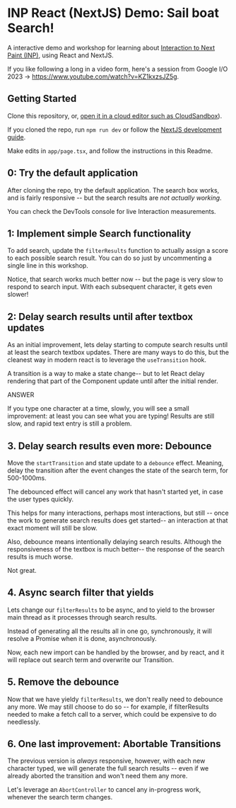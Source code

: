 # INP React (NextJS) Demo: Sail boat Search!

A interactive demo and workshop for learning about [Interaction to Next Paint (INP)](https://web.dev/inp), using React and NextJS.

If you like following a long in a video form, here's a session from Google I/O 2023 -> https://www.youtube.com/watch?v=KZ1kxzsJZ5g.

## Getting Started

Clone this repository, or, [open it in a cloud editor such as CloudSandbox](https://codesandbox.io/p/github/mmocny/inp-codesandbox-nextjs)).

If you cloned the repo, run `npm run dev` or follow the [NextJS development guide](https://nextjs.org/docs/getting-started/installation#run-the-development-server).

Make edits in `app/page.tsx`, and follow the instructions in this Readme.

## 0: Try the default application

After cloning the repo, try the default application.  The search box works, and is fairly responsive -- but the search results are *not actually working*.

You can check the DevTools console for live Interaction measurements.

## 1: Implement simple Search functionality

To add search, update the `filterResults` function to actually assign a score to each possible search result.
You can do so just by uncommenting a single line in this workshop.

Notice, that search works much better now -- but the page is very slow to respond to search input.
With each subsequent character, it gets even slower!

## 2: Delay search results until after textbox updates

As an initial improvement, lets delay starting to compute search results until at least the search textbox updates.
There are many ways to do this, but the cleanest way in modern react is to leverage the `useTransition` hook.

A transition is a way to make a state change-- but to let React delay rendering that part of the Component update until after the initial render.

ANSWER

If you type one character at a time, slowly, you will see a small improvement: at least you can see what you are typing!  Results are still slow, and rapid text entry is still a problem.

## 3. Delay search results even more: Debounce

Move the `startTransition` and state update to a `debounce` effect.  Meaning, delay the transition after the event changes the state of the search term, for 500-1000ms.

The debounced effect will cancel any work that hasn't started yet, in case the user types quickly.

This helps for many interactions, perhaps most interactions, but still -- once the work to generate search results does get started-- an interaction at that exact moment will still be slow.

Also, debounce means intentionally delaying search results.  Although the responsiveness of the textbox is much better-- the response of the search results is much worse.

Not great.

## 4. Async search filter that yields

Lets change our `filterResults` to be async, and to yield to the browser main thread as it processes through search results.

Instead of generating all the results all in one go, synchronously, it will resolve a Promise when it is done, asynchronously.

Now, each new import can be handled by the browser, and by react, and it will replace out search term and overwrite our Transition.

## 5. Remove the debounce

Now that we have yieldy `filterResults`, we don't really need to debounce any more.  We may still choose to do so -- for example, if filterResults needed to make a fetch call to a server, which could be expensive to do needlessly.

## 6. One last improvement: Abortable Transitions

The previous version is *always* responsive, however, with each new character typed, we will generate the full search results -- even if we already aborted the transition and won't need them any more.

Let's leverage an `AbortController` to cancel any in-progress work, whenever the search term changes.
